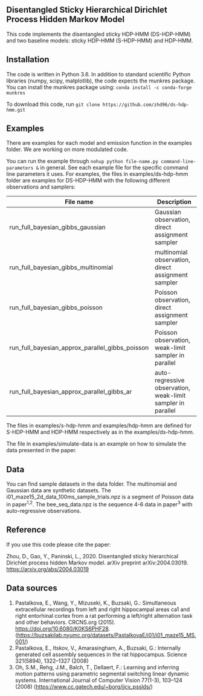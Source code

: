 ## Disentangled Sticky Hierarchical Dirichlet Process Hidden Markov Model

This code implements the disentangled sticky HDP-HMM (DS-HDP-HMM) and two baseline models: sticky HDP-HMM (S-HDP-HMM) and HDP-HMM.

## Installation

The code is written in Python 3.6. In addition to standard scientific Python libraries (numpy, scipy, matplotlib), the code expects the munkres package. You can install the munkres package using: `conda install -c conda-forge munkres`

To download this code, run `git clone https://github.com/zhd96/ds-hdp-hmm.git`

## Examples

There are examples for each model and emission function in the examples folder. We are working on more modulated code.

You can run the example through `nohup python file-name.py command-line-parameters &` in general. See each example file for the specific command line parameters it uses. For examples, the files in examples/ds-hdp-hmm folder are examples for DS-HDP-HMM with the following different observations and samplers:

| File name | Description |
| --- | --- |
| run_full_bayesian_gibbs_gaussian | Gaussian observation, direct assignment sampler |
| run_full_bayesian_gibbs_multinomial | multinomial observation, direct assignment sampler |
| run_full_bayesian_gibbs_poisson | Poisson observation, direct assignment sampler |
| run_full_bayesian_approx_parallel_gibbs_poisson | Poisson observation, weak-limit sampler in parallel |
| run_full_bayesian_approx_parallel_gibbs_ar | auto-regressive observation, weak-limit sampler in parallel |

The files in examples/s-hdp-hmm and examples/hdp-hmm are defined for S-HDP-HMM and HDP-HMM respectively as in the examples/ds-hdp-hmm.

The file in examples/simulate-data is an example on how to simulate the data presented in the paper.

## Data

You can find sample datasets in the data folder. The multinomial and Gaussian data are synthetic datasets. The i01_maze15_2d_data_100ms_sample_trials.npz is a segment of Poisson data in paper<sup>1,2</sup>. The bee_seq_data.npz is the sequence 4-6 data in paper<sup>3</sup> with auto-regressive observations.

## Reference

If you use this code please cite the paper:

Zhou, D., Gao, Y., Paninski, L., 2020. Disentangled sticky hierarchical Dirichlet process hidden Markov model. arXiv preprint arXiv:2004.03019. https://arxiv.org/abs/2004.03019

## Data sources

1. Pastalkova, E., Wang, Y., Mizuseki, K., Buzsaki, G.: Simultaneous extracellular recordings from left and right hippocampal areas ca1 and right entorhinal cortex from a rat performing a left/right alternation task and other behaviors. CRCNS.org (2015). https://doi.org/10.6080/K0KS6PHF28. (https://buzsakilab.nyumc.org/datasets/PastalkovaE/i01/i01_maze15_MS.001/)
2. Pastalkova, E., Itskov, V., Amarasingham, A., Buzsaki, G.: Internally generated cell assembly sequences in the rat hippocampus. Science 321(5894), 1322–1327 (2008)
3. Oh, S.M., Rehg, J.M., Balch, T., Dellaert, F.: Learning and inferring motion patterns using parametric segmental switching linear dynamic systems. International Journal of Computer Vision 77(1-3), 103–124 (2008) (https://www.cc.gatech.edu/~borg/ijcv_psslds/)

